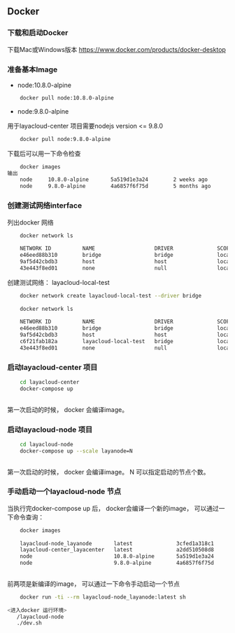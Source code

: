 ## Docker 

### 下载和启动Docker

下载Mac或Windows版本
https://www.docker.com/products/docker-desktop



### 准备基本Image

- node:10.8.0-alpine
```bash
    docker pull node:10.8.0-alpine
```

- node:9.8.0-alpine 

用于layacloud-center 项目需要nodejs version <= 9.8.0

```bash
    docker pull node:9.8.0-alpine
```

下载后可以用一下命令检查
```bash
    docker images
输出    
    node     10.8.0-alpine       5a519d1e3a24        2 weeks ago         70.3MB
    node     9.8.0-alpine        4a6857f6f75d        5 months ago        68.4MB
```

### 创建测试网络interface

列出docker 网络
```bash
    docker network ls
    
    NETWORK ID          NAME                   DRIVER              SCOPE
    e46eed88b310        bridge                 bridge              local
    9af5d42cbdb3        host                   host                local
    43e443f8ed01        none                   null                local

```
创建测试网络： layacloud-local-test

```bash
    docker network create layacloud-local-test --driver bridge
    
    docker network ls
    
    NETWORK ID          NAME                   DRIVER              SCOPE
    e46eed88b310        bridge                 bridge              local
    9af5d42cbdb3        host                   host                local
    c6f21fab182a        layacloud-local-test   bridge              local
    43e443f8ed01        none                   null                local
```

### 启动layacloud-center 项目

```bash
    cd layacloud-center 
    docker-compose up
    
```

第一次启动的时候， docker 会编译image。


### 启动layacloud-node 项目

```bash
    cd layacloud-node
    docker-compose up --scale layanode=N
    
```

第一次启动的时候， docker 会编译image。 N 可以指定启动的节点个数。


### 手动启动一个layacloud-node 节点

当执行完docker-compose up 后， docker会编译一个新的image， 可以通过一下命令查询：

```bash
    docker images
    
    layacloud-node_layanode       latest              3cfed1a318c1        19 hours ago        381MB
    layacloud-center_layacenter   latest              a2dd510508d8        21 hours ago        398MB
    node                          10.8.0-alpine       5a519d1e3a24        2 weeks ago         70.3MB
    node                          9.8.0-alpine        4a6857f6f75d        5 months ago        68.4MB
    
```

前两项是新编译的image， 可以通过一下命令手动启动一个节点

```bash
    docker run -ti --rm layacloud-node_layanode:latest sh
   
<进入docker 运行环境>    
   /layacloud-node 
   ./dev.sh
```

